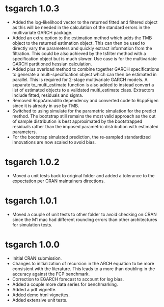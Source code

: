 # tsgarch 1.0.3

* Added the log-likelihood vector to the returned fitted and filtered object
as this will be needed in the calculation of the standard errors in the 
multivariate GARCH package.
* Added an extra option to the estimation method which adds the TMB object
to the returned estimation object. This can then be used to directly vary
the parameters and quickly extract information from the filtration. This
could be also achieved by the tsfilter method with a specification object
but is much slower. Use case is for the multivariate GARCH partitioned 
hessian calculation.
* Added plus overload method to combine together GARCH specifications to generate a
multi-specification object which can then be estimated in parallel. This
is required for 2-stage multivariate GARCH models. A separate to_multi_estimate
function is also added to instead convert a list of estimated objects to
a validated multi_estimate class. Extractors include fitted, residuals and sigma.
* Removed RcppArmadillo dependency and converted code to RcppEigen since it 
is already in use by TMB.
* Switched to using simulate for the parametric simulation for the predict method.
The bootstrap still remains the most valid approach as the out of sample distribution
is best approximated by the bootstrapped residuals rather than the imposed
parametric distribution with estimated parameters.
* For the bootstrap simulated prediction, the re-sampled standardized innovations
are now scaled to avoid bias.

# tsgarch 1.0.2

* Moved a unit tests back to original folder and added a tolerance
to the expectation per CRAN maintainers directions.

# tsgarch 1.0.1

* Moved a couple of unit tests to other folder to avoid checking on CRAN
since the M1 mac had different rounding errors than other architectures
for simulation tests.


# tsgarch 1.0.0

* Initial CRAN submission.
* Changes to initialization of recursion in the ARCH equation to be more consistent
with the literature. This leads to a more than doubling in the accuracy against the
FCP benchmark.
* Correction to EGARCH forecast to account for log bias.
* Added a couple more data series for benchmarking.
* Added a pdf vignette.
* Added demo html vignettes.
* Added extensive unit tests.

